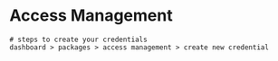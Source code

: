 # Access Management

```
# steps to create your credentials
dashboard > packages > access management > create new credential
```

<figure><img src="../.gitbook/assets/Screenshot 2024-03-01 at 4.43.39 PM.png" alt=""><figcaption></figcaption></figure>
